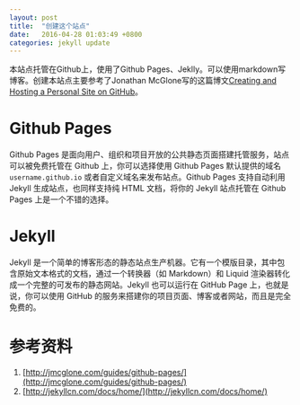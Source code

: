 ```yaml
---
layout: post
title:  "创建这个站点"
date:   2016-04-28 01:03:49 +0800
categories: jekyll update
---
```


本站点托管在Github上，使用了Github Pages、Jeklly。可以使用markdown写博客。创建本站点主要参考了Jonathan McGlone写的这篇博文[Creating and Hosting a Personal Site on GitHub](http://jmcglone.com/guides/github-pages/)。

# Github Pages
Github Pages 是面向用户、组织和项目开放的公共静态页面搭建托管服务，站点可以被免费托管在 Github 上，你可以选择使用 Github Pages 默认提供的域名 `username.github.io` 或者自定义域名来发布站点。Github Pages 支持自动利用 Jekyll 生成站点，也同样支持纯 HTML 文档，将你的 Jekyll 站点托管在 Github Pages 上是一个不错的选择。

# Jekyll
Jekyll 是一个简单的博客形态的静态站点生产机器。它有一个模版目录，其中包含原始文本格式的文档，通过一个转换器（如 Markdown）和 Liquid 渲染器转化成一个完整的可发布的静态网站。Jekyll 也可以运行在 GitHub Page 上，也就是说，你可以使用 GitHub 的服务来搭建你的项目页面、博客或者网站，而且是完全免费的。

# 参考资料
1. [http://jmcglone.com/guides/github-pages/](http://jmcglone.com/guides/github-pages/)
2. [http://jekyllcn.com/docs/home/](http://jekyllcn.com/docs/home/)
